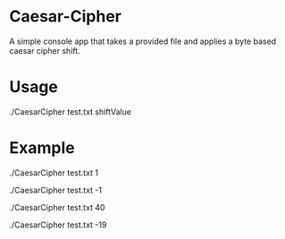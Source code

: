 # Caesar-Cipher
A simple console app that takes a provided file and applies a byte based caesar cipher shift.

# Usage
./CaesarCipher test.txt shiftValue

# Example
./CaesarCipher test.txt 1

./CaesarCipher test.txt -1

./CaesarCipher test.txt 40

./CaesarCipher test.txt -19